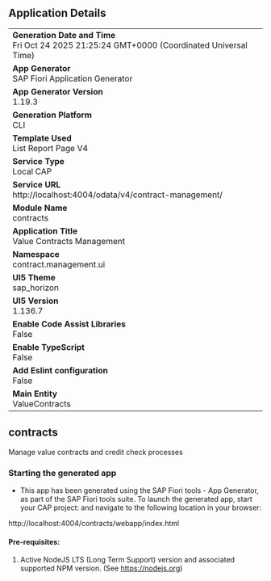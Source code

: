 ## Application Details
|               |
| ------------- |
|**Generation Date and Time**<br>Fri Oct 24 2025 21:25:24 GMT+0000 (Coordinated Universal Time)|
|**App Generator**<br>SAP Fiori Application Generator|
|**App Generator Version**<br>1.19.3|
|**Generation Platform**<br>CLI|
|**Template Used**<br>List Report Page V4|
|**Service Type**<br>Local CAP|
|**Service URL**<br>http://localhost:4004/odata/v4/contract-management/|
|**Module Name**<br>contracts|
|**Application Title**<br>Value Contracts Management|
|**Namespace**<br>contract.management.ui|
|**UI5 Theme**<br>sap_horizon|
|**UI5 Version**<br>1.136.7|
|**Enable Code Assist Libraries**<br>False|
|**Enable TypeScript**<br>False|
|**Add Eslint configuration**<br>False|
|**Main Entity**<br>ValueContracts|

## contracts

Manage value contracts and credit check processes

### Starting the generated app

-   This app has been generated using the SAP Fiori tools - App Generator, as part of the SAP Fiori tools suite.  To launch the generated app, start your CAP project:  and navigate to the following location in your browser:

http://localhost:4004/contracts/webapp/index.html

#### Pre-requisites:

1. Active NodeJS LTS (Long Term Support) version and associated supported NPM version.  (See https://nodejs.org)


